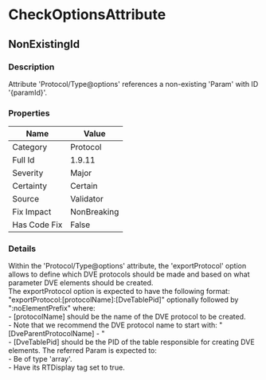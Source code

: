 ﻿---  
uid: Validator_1_9_11  
---

# CheckOptionsAttribute

## NonExistingId

### Description

Attribute 'Protocol\/Type@options' references a non\-existing 'Param' with ID '{paramId}'.

### Properties

| Name         | Value       |
| ------------ | ----------- |
| Category     | Protocol    |
| Full Id      | 1.9.11      |
| Severity     | Major       |
| Certainty    | Certain     |
| Source       | Validator   |
| Fix Impact   | NonBreaking |
| Has Code Fix | False       |

### Details

Within the 'Protocol\/Type@options' attribute, the 'exportProtocol' option allows to define which DVE protocols should be made and based on what parameter DVE elements should be created.  
The exportProtocol option is expected to have the following format: "exportProtocol:\[protocolName\]:\[DveTablePid\]" optionally followed by ":noElementPrefix" where:  
\- \[protocolName\] should be the name of the DVE protocol to be created.  
    \- Note that we recommend the DVE protocol name to start with: "\[DveParentProtocolName\] \- "  
\- \[DveTablePid\] should be the PID of the table responsible for creating DVE elements. The referred Param is expected to:  
    \- Be of type 'array'.  
    \- Have its RTDisplay tag set to true.
